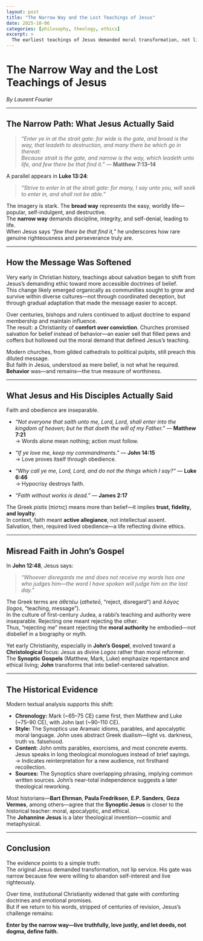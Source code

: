 ```yaml
---
layout: post
title: "The Narrow Way and the Lost Teachings of Jesus"
date: 2025-10-06
categories: [philosophy, theology, ethics]
excerpt: >
  The earliest teachings of Jesus demanded moral transformation, not lip service. Over centuries, institutional Christianity softened that demand, turning a narrow gate into a broad one. This essay traces how that happened—and what Jesus actually meant.
---
```


# The Narrow Way and the Lost Teachings of Jesus  
*By Laurent Fourier*  

---

## The Narrow Path: What Jesus Actually Said  

> *“Enter ye in at the strait gate: for wide is the gate, and broad is the way, that leadeth to destruction, and many there be which go in thereat:  
Because strait is the gate, and narrow is the way, which leadeth unto life, and few there be that find it.”* — **Matthew 7:13–14**

A parallel appears in **Luke 13:24**:  
> *“Strive to enter in at the strait gate: for many, I say unto you, will seek to enter in, and shall not be able.”*

The imagery is stark. The **broad way** represents the easy, worldly life—popular, self-indulgent, and destructive.  
The **narrow way** demands discipline, integrity, and self-denial, leading to life.  
When Jesus says *“few there be that find it,”* he underscores how rare genuine righteousness and perseverance truly are.  

---

## How the Message Was Softened  

Very early in Christian history, teachings about salvation began to shift from Jesus’s demanding ethic toward more accessible doctrines of belief.  
This change likely emerged organically as communities sought to grow and survive within diverse cultures—not through coordinated deception, but through gradual adaptation that made the message easier to accept.  

Over centuries, bishops and rulers continued to adjust doctrine to expand membership and maintain influence.  
The result: a Christianity of **comfort over conviction**. Churches promised salvation for belief instead of behavior—an easier sell that filled pews and coffers but hollowed out the moral demand that defined Jesus’s teaching.  

Modern churches, from gilded cathedrals to political pulpits, still preach this diluted message.  
But faith in Jesus, understood as mere belief, is not what he required. **Behavior** was—and remains—the true measure of worthiness.  

---

## What Jesus and His Disciples Actually Said  

Faith and obedience are inseparable.  

- *“Not everyone that saith unto me, Lord, Lord, shall enter into the kingdom of heaven; but he that doeth the will of my Father.”* — **Matthew 7:21**  
  → Words alone mean nothing; action must follow.  

- *“If ye love me, keep my commandments.”* — **John 14:15**  
  → Love proves itself through obedience.  

- *“Why call ye me, Lord, Lord, and do not the things which I say?”* — **Luke 6:46**  
  → Hypocrisy destroys faith.  

- *“Faith without works is dead.”* — **James 2:17**  

The Greek *pistis* (πίστις) means more than belief—it implies **trust, fidelity, and loyalty**.  
In context, faith meant **active allegiance**, not intellectual assent.  
Salvation, then, required lived obedience—a life reflecting divine ethics.  

---

## Misread Faith in John’s Gospel  

In **John 12:48**, Jesus says:  
> *“Whoever disregards me and does not receive my words has one who judges him—the word I have spoken will judge him on the last day.”*

The Greek terms are *ἀθετέω* (*atheteō*, “reject, disregard”) and *λόγος* (*logos*, “teaching, message”).  
In the culture of first-century Judea, a rabbi’s teaching and authority were inseparable. Rejecting one meant rejecting the other.  
Thus, “rejecting me” meant rejecting the **moral authority** he embodied—not disbelief in a biography or myth.  

Yet early Christianity, especially in **John’s Gospel**, evolved toward a **Christological** focus: Jesus as divine *Logos* rather than moral reformer.  
The **Synoptic Gospels** (Matthew, Mark, Luke) emphasize repentance and ethical living; **John** transforms that into belief-centered salvation.  

---

## The Historical Evidence  

Modern textual analysis supports this shift:  

- **Chronology:** Mark (~65–75 CE) came first, then Matthew and Luke (~75–90 CE), with John last (~90–110 CE).  
- **Style:** The Synoptics use Aramaic idioms, parables, and apocalyptic moral language. John uses abstract Greek dualism—light vs. darkness, truth vs. falsehood.  
- **Content:** John omits parables, exorcisms, and most concrete events. Jesus speaks in long theological monologues instead of brief sayings.  
  → Indicates reinterpretation for a new audience, not firsthand recollection.  
- **Sources:** The Synoptics share overlapping phrasing, implying common written sources. John’s near-total independence suggests a later theological reworking.  

Most historians—**Bart Ehrman**, **Paula Fredriksen**, **E.P. Sanders**, **Geza Vermes**, among others—agree that the **Synoptic Jesus** is closer to the historical teacher: moral, apocalyptic, and ethical.  
The **Johannine Jesus** is a later theological invention—cosmic and metaphysical.  

---

## Conclusion  

The evidence points to a simple truth:  
The original Jesus demanded transformation, not lip service. His gate was narrow because few were willing to abandon self-interest and live righteously.  

Over time, institutional Christianity widened that gate with comforting doctrines and emotional promises.  
But if we return to his words, stripped of centuries of revision, Jesus’s challenge remains:  

**Enter by the narrow way—live truthfully, love justly, and let deeds, not dogma, define faith.**

